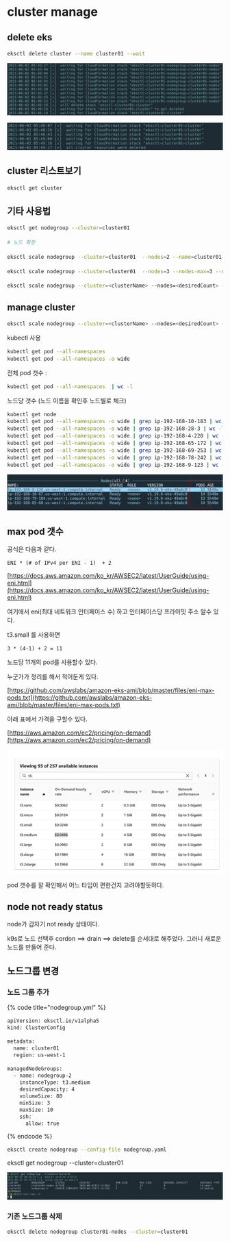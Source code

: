 # cluster manage

## delete eks

```sh
eksctl delete cluster --name cluster01 --wait
```

![](../../.gitbook/assets/2021-06-02-05-47-12.png)

![](../../.gitbook/assets/2021-06-02-05-53-17.png)

## cluster 리스트보기

```sh
eksctl get cluster
```

## 기타 사용법

```sh
eksctl get nodegroup --cluster=cluster01

# 노드 확장

eksctl scale nodegroup --cluster=cluster01  --nodes=2 --name=cluster01-nodes

eksctl scale nodegroup --cluster=cluster01  --nodes=3 --nodes-max=3 --name=cluster01-nodes

eksctl scale nodegroup --cluster=<clusterName> --nodes=<desiredCount> --name=<nodegroupName> [ --nodes-min=<minSize> ] [ --nodes-max=<maxSize> ]
```

## manage cluster

```sh
eksctl scale nodegroup --cluster=<clusterName> --nodes=<desiredCount> --name=<nodegroupName> [ --nodes-min=<minSize> ] [ --nodes-max=<maxSize> ]
```

kubectl 사용

```sh
kubectl get pod --all-namespaces
kubectl get pod --all-namespaces -o wide
```

전체 pod 갯수 :

```sh
kubectl get pod --all-namespaces  | wc -l
```

노드당 갯수 \(노드 이름을 확인후 노드별로 체크\)

```sh
kubectl get node
kubectl get pod --all-namespaces -o wide | grep ip-192-168-10-183 | wc -l
kubectl get pod --all-namespaces -o wide | grep ip-192-168-28-3 | wc -l
kubectl get pod --all-namespaces -o wide | grep ip-192-168-4-220 | wc -l
kubectl get pod --all-namespaces -o wide | grep ip-192-168-65-172 | wc -l
kubectl get pod --all-namespaces -o wide | grep ip-192-168-69-253 | wc -l
kubectl get pod --all-namespaces -o wide | grep ip-192-168-78-242 | wc -l
kubectl get pod --all-namespaces -o wide | grep ip-192-168-9-123 | wc -l
```

![pod](../../.gitbook/assets/manage-cluster-04.png)

## max pod 갯수

공식은 다음과 같다.

```text
ENI * (# of IPv4 per ENI - 1)  + 2
```

[https://docs.aws.amazon.com/ko_kr/AWSEC2/latest/UserGuide/using-eni.html](https://docs.aws.amazon.com/ko_kr/AWSEC2/latest/UserGuide/using-eni.html)

여기에서 eni\(최대 네트워크 인터페이스 수\) 하고 인터페이스당 프라이밋 주소 알수 있다.

t3.small 를 사용하면

```text
3 * (4-1) + 2 = 11
```

노드당 11개의 pod를 사용할수 있다.

누군가가 정리를 해서 적어둔게 있다.

[https://github.com/awslabs/amazon-eks-ami/blob/master/files/eni-max-pods.txt](https://github.com/awslabs/amazon-eks-ami/blob/master/files/eni-max-pods.txt)

아래 표에서 가격을 구할수 있다.

[https://aws.amazon.com/ec2/pricing/on-demand](https://aws.amazon.com/ec2/pricing/on-demand)

![](../../.gitbook/assets/2021-06-16-22-37-01.png)

pod 갯수를 잘 확인해서 어느 타입이 편한건지 고려야할듯하다.

## node not ready status

node가 갑자기 not ready 상태이다.

k9s로 노드 선택후 cordon ==&gt; drain ==&gt; delete를 순서대로 해주었다. 그러니 새로운 노드를 만들어 준다.

## 노드그룹 변경

### 노드 그룹 추가

{% code title="nodegroup.yml" %}

```text
apiVersion: eksctl.io/v1alpha5
kind: ClusterConfig

metadata:
  name: cluster01
  region: us-west-1

managedNodeGroups:
  - name: nodegroup-2
    instanceType: t3.medium
    desiredCapacity: 4
    volumeSize: 80
    minSize: 3
    maxSize: 10
    ssh:
      allow: true
```

{% endcode %}

```sh
eksctl create nodegroup --config-file nodegroup.yaml
```

eksctl get nodegroup --cluster=cluster01

![](../../.gitbook/assets/2021-06-22-10-24-55.png)

### 기존 노드그룹 삭제

```sh
eksctl delete nodegroup cluster01-nodes --cluster=cluster01
```
